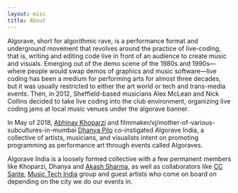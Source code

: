 ```yaml
---
layout: misc
title: About
---
```


Algorave, short for algorithmic rave, is a performance format and underground movement that revolves around the practice of live-coding, that is, writing and editing code live in front of an audience to create music and visuals. Emerging out of the demo scene of the 1980s and 1990s—where people would swap demos of graphics and music software—live coding has been a medium for performing arts for almost three decades, but it was usually restricted to either the art world or tech and trans-media events. Then, in 2012, Sheffield-based musicians Alex McLean and Nick Collins decided to take live coding into the club environment, organizing live coding jams at local music venues under the algorave banner.

In May of 2018, [Abhinay Khoparzi](https://khoparzi.com) and filmmaker/vj/mother-of-various-subcultures-in-mumbai [Dhanya Pilo](http://dhanyapilo.com/) co-instigated Algorave India, a collective of artists, musicians, and visualists intent on promoting programming as performance art through events called Algoraves.

Algorave India is a loosely formed collective with a few permanent members like Khoparzi, Dhanya and [Akash Sharma](https://sound.codes), as well as collaborators like [CC Sante](http://ccsante.github.io/), [Music Tech India](http://musictechcommunity.org/) group and guest artists who come on board on depending on the city we do our events in.
